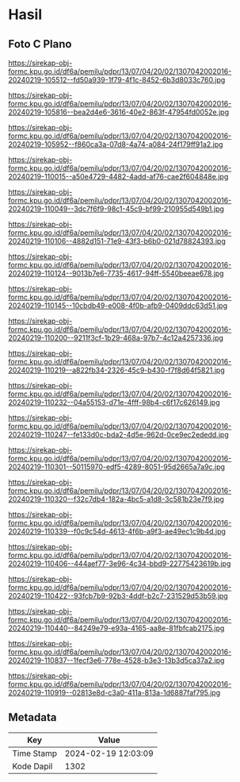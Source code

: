 # Hasil

## Foto C Plano

https://sirekap-obj-formc.kpu.go.id/df6a/pemilu/pdpr/13/07/04/20/02/1307042002016-20240219-105512--fd50a939-1f79-4f1c-8452-6b3d8033c760.jpg

https://sirekap-obj-formc.kpu.go.id/df6a/pemilu/pdpr/13/07/04/20/02/1307042002016-20240219-105816--bea2d4e6-3616-40e2-863f-47954fd0052e.jpg

https://sirekap-obj-formc.kpu.go.id/df6a/pemilu/pdpr/13/07/04/20/02/1307042002016-20240219-105952--f860ca3a-07d8-4a74-a084-24f179ff91a2.jpg

https://sirekap-obj-formc.kpu.go.id/df6a/pemilu/pdpr/13/07/04/20/02/1307042002016-20240219-110015--a50e4729-4482-4add-af76-cae2f604848e.jpg

https://sirekap-obj-formc.kpu.go.id/df6a/pemilu/pdpr/13/07/04/20/02/1307042002016-20240219-110049--3dc7f6f9-98c1-45c9-bf99-210955d549b1.jpg

https://sirekap-obj-formc.kpu.go.id/df6a/pemilu/pdpr/13/07/04/20/02/1307042002016-20240219-110106--4882d151-71e9-43f3-b6b0-021d78824393.jpg

https://sirekap-obj-formc.kpu.go.id/df6a/pemilu/pdpr/13/07/04/20/02/1307042002016-20240219-110124--9013b7e6-7735-4617-94ff-5540beeae678.jpg

https://sirekap-obj-formc.kpu.go.id/df6a/pemilu/pdpr/13/07/04/20/02/1307042002016-20240219-110145--10cbdb49-e008-4f0b-afb9-0409ddc63d51.jpg

https://sirekap-obj-formc.kpu.go.id/df6a/pemilu/pdpr/13/07/04/20/02/1307042002016-20240219-110200--9211f3cf-1b29-468a-97b7-4c12a4257336.jpg

https://sirekap-obj-formc.kpu.go.id/df6a/pemilu/pdpr/13/07/04/20/02/1307042002016-20240219-110219--a822fb34-2326-45c9-b430-f7f8d64f5821.jpg

https://sirekap-obj-formc.kpu.go.id/df6a/pemilu/pdpr/13/07/04/20/02/1307042002016-20240219-110232--04a55153-d71e-4fff-98b4-c6f17c626149.jpg

https://sirekap-obj-formc.kpu.go.id/df6a/pemilu/pdpr/13/07/04/20/02/1307042002016-20240219-110247--fe133d0c-bda2-4d5e-962d-0ce9ec2ededd.jpg

https://sirekap-obj-formc.kpu.go.id/df6a/pemilu/pdpr/13/07/04/20/02/1307042002016-20240219-110301--50115970-edf5-4289-8051-95d2665a7a9c.jpg

https://sirekap-obj-formc.kpu.go.id/df6a/pemilu/pdpr/13/07/04/20/02/1307042002016-20240219-110320--f32c7db4-182a-4bc5-a1d8-3c581b23e7f9.jpg

https://sirekap-obj-formc.kpu.go.id/df6a/pemilu/pdpr/13/07/04/20/02/1307042002016-20240219-110339--f0c9c54d-4613-4f6b-a9f3-ae49ec1c9b4d.jpg

https://sirekap-obj-formc.kpu.go.id/df6a/pemilu/pdpr/13/07/04/20/02/1307042002016-20240219-110406--444aef77-3e96-4c34-bbd9-22775423619b.jpg

https://sirekap-obj-formc.kpu.go.id/df6a/pemilu/pdpr/13/07/04/20/02/1307042002016-20240219-110422--93fcb7b9-92b3-4ddf-b2c7-231529d53b59.jpg

https://sirekap-obj-formc.kpu.go.id/df6a/pemilu/pdpr/13/07/04/20/02/1307042002016-20240219-110440--84249e79-e93a-4165-aa8e-81fbfcab2175.jpg

https://sirekap-obj-formc.kpu.go.id/df6a/pemilu/pdpr/13/07/04/20/02/1307042002016-20240219-110837--1fecf3e6-778e-4528-b3e3-13b3d5ca37a2.jpg

https://sirekap-obj-formc.kpu.go.id/df6a/pemilu/pdpr/13/07/04/20/02/1307042002016-20240219-110919--02813e8d-c3a0-411a-813a-1d6887faf795.jpg


## Metadata

| Key        | Value               |
| ---------- | ------------------- |
| Time Stamp | 2024-02-19 12:03:09 |
| Kode Dapil | 1302                |



